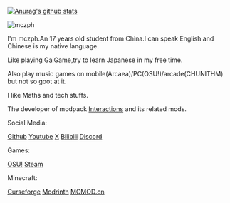 [![Anurag's github stats](https://github-readme-stats.vercel.app/api?username=mczph&show_icons=true&theme=prussian)](https://github.com/anuraghazra/github-readme-stats)

![mczph](https://count.getloli.com/get/@mczph?theme=gelbooru)

I'm mczph.An 17 years old student from China.I can speak English and Chinese is my native language.

Like playing GalGame,try to learn Japanese in my free time.

Also play music games on mobile(Arcaea)/PC(OSU!)/arcade(CHUNITHM) but not so goot at it.

I like Maths and tech stuffs.

The developer of modpack [Interactions](https://github.com/Project-Interactions/Interactions) and its related mods.


Social Media:

[Github](https://github.com/mczph)
[Youtube](https://www.youtube.com/@mczph)
[X](https://twitter.com/mczphOfficial)
[Bilibili](https://space.bilibili.com/637948873)
[Discord](http://discordapp.com/users/mczph)

Games:

[OSU!](https://osu.ppy.sh/users/19092862)
[Steam](https://steamcommunity.com/profiles/76561199131679255)

Minecraft:

[Curseforge](https://www.curseforge.com/members/mczph/projects)
[Modrinth](https://modrinth.com/user/mczph)
[MCMOD.cn](https://www.mcmod.cn/center/114353/) 
